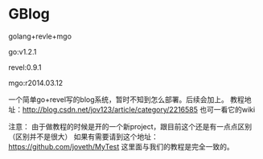 GBlog
=====

golang+revle+mgo

go:v1.2.1

revel:0.9.1 

mgo:r2014.03.12


一个简单go+revel写的blog系统，暂时不知到怎么部署。后续会加上。
教程地址：http://blog.csdn.net/jov123/article/category/2216585
也可一看它的wiki

注意：
由于做教程的时候是开的一个新project，跟目前这个还是有一点点区别（区别并不是很大）
如果有需要请到这个地址：
https://github.com/joveth/MyTest
这里面与我们的教程是完全一致的。

